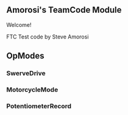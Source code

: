 ## Amorosi's TeamCode Module

Welcome!

FTC Test code by Steve Amorosi

## OpModes

### SwerveDrive
### MotorcycleMode
### PotentiometerRecord